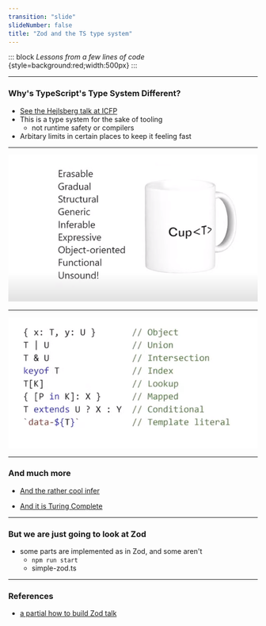```yaml
---
transition: "slide"
slideNumber: false
title: "Zod and the TS type system"
---
```


::: block
*Lessons from a few lines of code* {style=background:red;width:500px}
:::

---

### Why's TypeScript's Type System Different?

- [See the Hejlsberg talk at ICFP](https://www.youtube.com/live/d0zFruedB-w?si=BaKI1LX3F3KKXZBD&t=763)
- This is a type system for the sake of tooling 
  - not runtime safety or compilers
- Arbitary limits in certain places to keep it feeling fast

---

![Features](images/features.png) 

---

![Types](images/types.png) 

---

### And much more

- [And the rather cool infer](https://blog.logrocket.com/understanding-infer-typescript/)

- [And it is Turing Complete](https://itnext.io/implementing-arithmetic-within-typescripts-type-system-a1ef140a6f6f)


---

### But we are just going to look at Zod

- some parts are implemented as in Zod, and some aren't
  - `npm run start`
  - simple-zod.ts

---

### References

- [a partial how to build Zod talk](https://youtube.com/watch?v=6zojOpZGrtg&si=1IlO3qiuvJlHW7dd)
